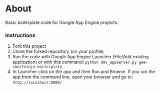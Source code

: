# About

Basic boilerplate code for Google App Engine projects.

### Instructions

1. Fork this project
1. Clone the forked repository (on your profile)
2. Run the code with Google App Engine Launcher (File/Add existing application) or with this command: `python dev_appserver.py gae-smartninja-boilerplate`
3. In Launcher click on the app and then Run and Browse. If you ran the app from the command line, open your browser and go to: `http://localhost:8080/`